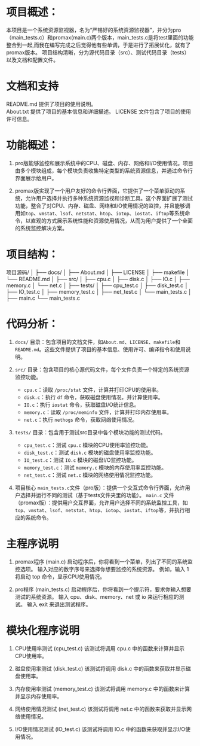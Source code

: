 # 项目概述：
本项目是一个系统资源监视器，名为“严锡好的系统资源监视器”，并分为pro（main_tests.c）和promax(main.c)两个版本，main_tests.c是将test里面的功能整合到一起,而我在编写完成之后觉得他有些单调，于是进行了拓展优化，就有了promax版本。
项目结构清晰，分为源代码目录（src）、测试代码目录（tests）以及文档和配置文件。

# 文档和支持
README.md 提供了项目的使用说明。<br>
About.txt 提供了项目的基本信息和详细描述。
LICENSE 文件包含了项目的使用许可信息。

# 功能概述：
1. pro版能够监控和展示系统中的CPU、磁盘、内存、网络和I/O使用情况。项目由多个模块组成，每个模块负责收集特定类型的系统资源信息，并通过命令行界面展示给用户。

2. promax版实现了一个用户友好的命令行界面，它提供了一个菜单驱动的系统，允许用户选择并执行多种系统资源监视和诊断工具。这个界面扩展了测试功能，整合了对CPU、内存、磁盘、网络和I/O使用情况的监控，并且能够调用如`top`、`vmstat`、`lsof`、`netstat`、`htop`、`iotop`、`iostat`、`iftop`等系统命令，以直观的方式展示系统性能和资源使用情况，从而为用户提供了一个全面的系统监控解决方案。

# 项目结构：
项目源码/
│
├── docs/
│   ├── About.md
│   ├── LICENSE
│   ├── makefile
│   └── README.md
│
├── src/
│   ├── cpu.c
│   ├── disk.c
│   ├── IO.c
│   ├── memory.c
│   └── net.c
│
├── tests/
│   ├── cpu_test.c
│   ├── disk_test.c
│   ├── IO_test.c
│   ├── memory_test.c
│   ├── net_test.c
│   └── main_tests.c
│
├── main.c
└── main_tests.c


# 代码分析：
1. `docs/` 目录：包含项目的文档文件，如`About.md`、`LICENSE`、`makefile`和`README.md`。这些文件提供了项目的基本信息、使用许可、编译指令和使用说明。

2. `src/` 目录：包含项目的核心源代码文件，每个文件负责一个特定的系统资源监控功能。
   - `cpu.c`：读取 `/proc/stat` 文件，计算并打印CPU的使用率。
   - `disk.c`：执行 `df` 命令，获取磁盘使用情况，并计算使用率。
   - `IO.c`：执行 `iostat` 命令，获取磁盘I/O统计信息。
   - `memory.c`：读取 `/proc/meminfo` 文件，计算并打印内存使用率。
   - `net.c`：执行 `nethogs` 命令，获取网络使用情况。

3. `tests/` 目录：包含用于测试src目录中各个模块功能的测试代码。
   - `cpu_test.c`：测试 `cpu.c` 模块的CPU使用率监控功能。
   - `disk_test.c`：测试 `disk.c` 模块的磁盘使用率监控功能。
   - `IO_test.c`：测试 `IO.c` 模块的磁盘I/O监控功能。
   - `memory_test.c`：测试 `memory.c` 模块的内存使用率监控功能。
   - `net_test.c`：测试 `net.c` 模块的网络使用情况监控功能。

4. 项目核心
`main_tests.c`文件（pro版）：提供一个交互式命令行界面，允许用户选择并运行不同的测试（基于tests文件夹里的功能）。
`main.c` 文件（promax版）：提供用户交互界面，允许用户选择不同的系统监控工具，如 `top`、`vmstat`、`lsof`、`netstat`、`htop`、`iotop`、`iostat`、`iftop`等，并执行相应的系统命令。

# 主程序说明
1. promax程序 (main.c)
启动程序后，你将看到一个菜单，列出了不同的系统监控选项。
输入对应的数字序号来选择你想要监控的系统资源。
例如，输入 1 将启动 top 命令，显示CPU使用情况。

2. pro程序 (main_tests.c)
启动程序后，你将看到一个提示符，要求你输入想要测试的系统资源。
输入 cpu、disk、memory、net 或 io 来运行相应的测试。
输入 exit 来退出测试程序。

# 模块化程序说明
1. CPU使用率测试 (cpu_test.c)
该测试将调用 cpu.c 中的函数来计算并显示CPU使用率。

2. 磁盘使用率测试 (disk_test.c)
该测试将调用 disk.c 中的函数来获取并显示磁盘使用率。

3. 内存使用率测试 (memory_test.c)
该测试将调用 memory.c 中的函数来计算并显示内存使用率。

4. 网络使用情况测试 (net_test.c)
该测试将调用 net.c 中的函数来获取并显示网络使用情况。

5. I/O使用情况测试 (IO_test.c)
该测试将调用 IO.c 中的函数来获取并显示I/O使用情况。
